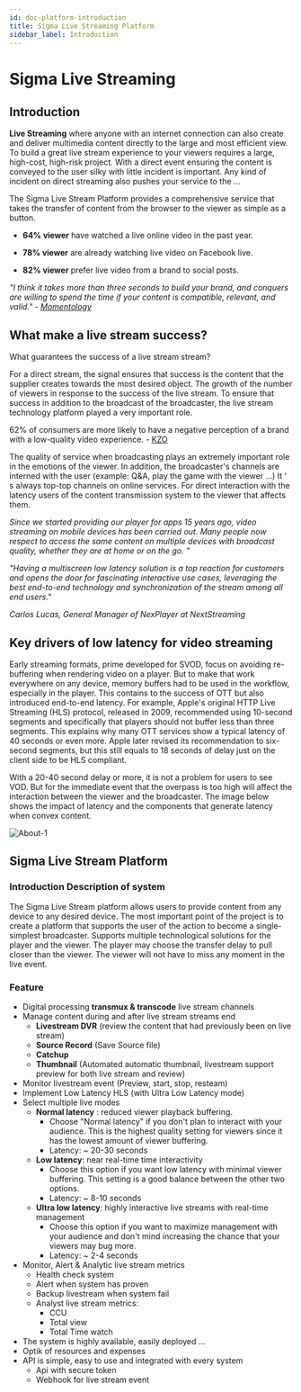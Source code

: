 ```yaml
---
id: doc-platform-introduction
title: Sigma Live Streaming Platform
sidebar_label: Introduction
---
```


# Sigma Live Streaming

## Introduction

**Live Streaming** where anyone with an internet connection can also create and deliver multimedia content directly to the large and most efficient view. To build a great live stream experience to your viewers requires a large, high-cost, high-risk project. With a direct event ensuring the content is conveyed to the user silky with little incident is important. Any kind of incident on direct streaming also pushes your service to the ...

The Sigma Live Stream Platform provides a comprehensive service that takes the transfer of content from the browser to the viewer as simple as a button.


- **64% viewer** have watched a live online video in the past year.

- **78% viewer** are already watching live video on Facebook live.

- **82% viewer** prefer live video from a brand to social posts.

*"I think it takes more than three seconds to build your brand, and conquers are willing to spend the time if your content is compatible, relevant, and valid." - [Momentology](http://www.momentology.com/8936-video-marketing-trends-2016/)*



## What make a live stream success?

What guarantees the success of a live stream stream?

For a direct stream, the signal ensures that success is the content that the supplier creates towards the most desired object. The growth of the number of viewers in response to the success of the live stream. To ensure that success in addition to the broadcast of the broadcaster, the live stream technology platform played a very important role.

62% of consumers are more likely to have a negative perception of a brand with a low-quality video experience. - [KZO](https://kzoinnovations.com/video-quality-influence-brand-perception)

The quality of service when broadcasting plays an extremely important role in the emotions of the viewer. In addition, the broadcaster's channels are interned with the user (example: Q&A, play the game with the viewer ...) It &apos; s always top-top channels on online services. For direct interaction with the latency users of the content transmission system to the viewer that affects them.



*Since we started providing our player for apps 15 years ago, video streaming on mobile devices has been carried out. Many people now respect to access the same content on multiple devices with broadcast quality, whether they are at home or on the go. "*

*"Having a multiscreen low latency solution is a top reaction for customers and opens the door for fascinating interactive use cases, leveraging the best end-to-end technology and synchronization of the stream among all end users."*

*Carlos Lucas, General Manager of NexPlayer at* *NextStreaming*



## Key drivers of low latency for video streaming

Early streaming formats, prime developed for SVOD, focus on avoiding re-buffering when rendering video on a player. But to make that work everywhere on any device, memory buffers had to be used in the workflow, especially in the player. This contains to the success of OTT but also introduced end-to-end latency. For example, Apple's original HTTP Live Streaming (HLS) protocol, released in 2009, recommended using 10-second segments and specifically that players should not buffer less than three segments. This explains why many OTT services show a typical latency of 40 seconds or even more. Apple later revised its recommendation to six-second segments, but this still equals to 18 seconds of delay just on the client side to be HLS compliant.

With a 20-40 second delay or more, it is not a problem for users to see VOD. But for the immediate event that the overpass is too high will affect the interaction between the viewer and the broadcaster. The image below shows the impact of latency and the components that generate latency when convex content.


![About-1](/images/livestream-about-1.png)



## Sigma Live Stream Platform

### Introduction Description of system

The Sigma Live Stream platform allows users to provide content from any device to any desired device. The most important point of the project is to create a platform that supports the user of the action to become a single-simplest broadcaster. Supports multiple technological solutions for the player and the viewer. The player may choose the transfer delay to pull closer than the viewer. The viewer will not have to miss any moment in the live event.

### Feature

- Digital processing **transmux & transcode** live stream channels
- Manage content during and after live stream streams end
  - **Livestream DVR** (review the content that had previously been on live stream)
  - **Source Record** (Save Source file)
  - **Catchup**
  - **Thumbnail** (Automated automatic thumbnail, livestream support preview for both live stream and review)
- Monitor livestream event (Preview, start, stop, resteam)
- Implement Low Latency HLS (with Ultra Low Latency mode)
- Select multiple live modes
  - **Normal latency** : reduced viewer playback buffering.
    - Choose "Normal latency" if you don't plan to interact with your audience. This is the highest quality setting for viewers since it has the lowest amount of viewer buffering.
    - Latency: ~ 20-30 seconds
  - **Low latency**: near real-time time interactivity
    - Choose this option if you want low latency with minimal viewer buffering. This setting is a good balance between the other two options.
    - Latency: ~ 8-10 seconds
  - **Ultra low latency**: highly interactive live streams with real-time management
    - Choose this option if you want to maximize management with your audience and don't mind increasing the chance that your viewers may bug more.
    - Latency: ~ 2-4 seconds
- Monitor, Alert & Analytic live stream metrics
  - Health check system
  - Alert when system has proven
  - Backup livestream when system fail
  - Analyst live stream metrics:
    - CCU
    - Total view
    - Total Time watch
- The system is highly available, easily deployed ...
- Optik of resources and expenses
- API is simple, easy to use and integrated with every system
  - Api with secure token
  - Webhook for live stream event 
